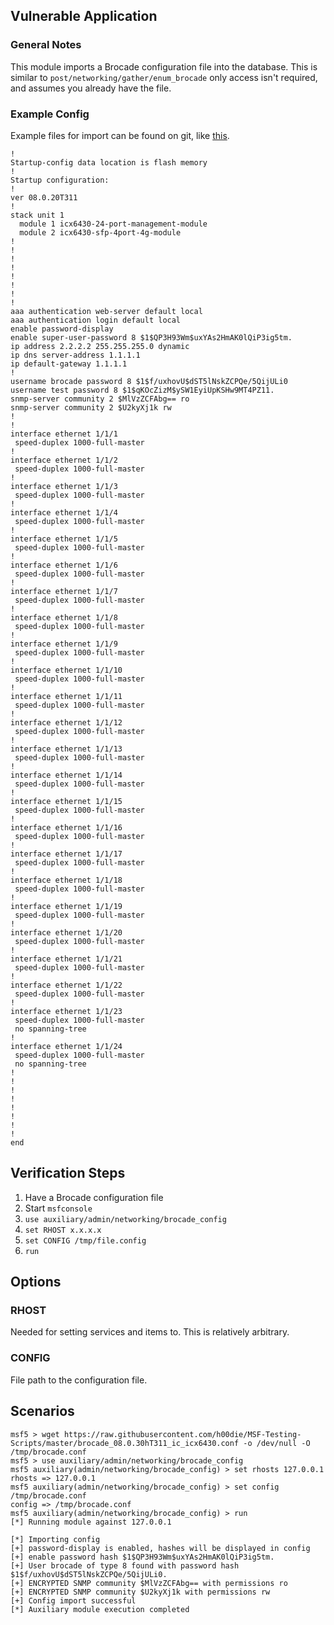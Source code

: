## Vulnerable Application

### General Notes

This module imports a Brocade configuration file into the database.
This is similar to `post/networking/gather/enum_brocade` only access isn't required,
and assumes you already have the file.

### Example Config

Example files for import can be found on git, like
[this](https://raw.githubusercontent.com/h00die/MSF-Testing-Scripts/master/brocade_08.0.30hT311_ic_icx6430.conf).

```
!
Startup-config data location is flash memory
!
Startup configuration:
!
ver 08.0.20T311
!
stack unit 1
  module 1 icx6430-24-port-management-module
  module 2 icx6430-sfp-4port-4g-module
!
!
!
!
!
!
!
!
aaa authentication web-server default local
aaa authentication login default local
enable password-display
enable super-user-password 8 $1$QP3H93Wm$uxYAs2HmAK0lQiP3ig5tm.
ip address 2.2.2.2 255.255.255.0 dynamic
ip dns server-address 1.1.1.1
ip default-gateway 1.1.1.1
!
username brocade password 8 $1$f/uxhovU$dST5lNskZCPQe/5QijULi0
username test password 8 $1$qKOcZizM$ySW1EyiUpKSHw9MT4PZ11.
snmp-server community 2 $MlVzZCFAbg== ro
snmp-server community 2 $U2kyXj1k rw
!
!
interface ethernet 1/1/1
 speed-duplex 1000-full-master
!
interface ethernet 1/1/2
 speed-duplex 1000-full-master
!
interface ethernet 1/1/3
 speed-duplex 1000-full-master
!
interface ethernet 1/1/4
 speed-duplex 1000-full-master
!
interface ethernet 1/1/5
 speed-duplex 1000-full-master
!
interface ethernet 1/1/6
 speed-duplex 1000-full-master
!
interface ethernet 1/1/7
 speed-duplex 1000-full-master
!
interface ethernet 1/1/8
 speed-duplex 1000-full-master
!
interface ethernet 1/1/9
 speed-duplex 1000-full-master
!
interface ethernet 1/1/10
 speed-duplex 1000-full-master
!
interface ethernet 1/1/11
 speed-duplex 1000-full-master
!
interface ethernet 1/1/12
 speed-duplex 1000-full-master
!
interface ethernet 1/1/13
 speed-duplex 1000-full-master
!
interface ethernet 1/1/14
 speed-duplex 1000-full-master
!
interface ethernet 1/1/15
 speed-duplex 1000-full-master
!
interface ethernet 1/1/16
 speed-duplex 1000-full-master
!
interface ethernet 1/1/17
 speed-duplex 1000-full-master
!
interface ethernet 1/1/18
 speed-duplex 1000-full-master
!
interface ethernet 1/1/19
 speed-duplex 1000-full-master
!
interface ethernet 1/1/20
 speed-duplex 1000-full-master
!
interface ethernet 1/1/21
 speed-duplex 1000-full-master
!
interface ethernet 1/1/22
 speed-duplex 1000-full-master
!
interface ethernet 1/1/23
 speed-duplex 1000-full-master
 no spanning-tree
!
interface ethernet 1/1/24
 speed-duplex 1000-full-master
 no spanning-tree
!
!
!
!
!
!
!
!
end
```

## Verification Steps

1. Have a Brocade configuration file
2. Start `msfconsole`
3. `use auxiliary/admin/networking/brocade_config`
4. `set RHOST x.x.x.x`
5. `set CONFIG /tmp/file.config`
6. `run`

## Options

### RHOST

Needed for setting services and items to.  This is relatively arbitrary.

### CONFIG

File path to the configuration file.

## Scenarios

```
msf5 > wget https://raw.githubusercontent.com/h00die/MSF-Testing-Scripts/master/brocade_08.0.30hT311_ic_icx6430.conf -o /dev/null -O /tmp/brocade.conf
msf5 > use auxiliary/admin/networking/brocade_config
msf5 auxiliary(admin/networking/brocade_config) > set rhosts 127.0.0.1
rhosts => 127.0.0.1
msf5 auxiliary(admin/networking/brocade_config) > set config /tmp/brocade.conf
config => /tmp/brocade.conf
msf5 auxiliary(admin/networking/brocade_config) > run
[*] Running module against 127.0.0.1

[*] Importing config
[+] password-display is enabled, hashes will be displayed in config
[+] enable password hash $1$QP3H93Wm$uxYAs2HmAK0lQiP3ig5tm.
[+] User brocade of type 8 found with password hash $1$f/uxhovU$dST5lNskZCPQe/5QijULi0.
[+] ENCRYPTED SNMP community $MlVzZCFAbg== with permissions ro
[+] ENCRYPTED SNMP community $U2kyXj1k with permissions rw
[+] Config import successful
[*] Auxiliary module execution completed
```


